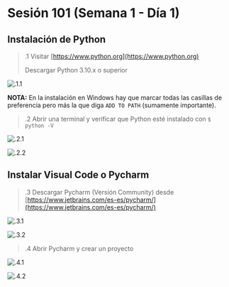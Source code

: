 # Sesión 101 (Semana 1 - Día 1)

## Instalación de Python

> .1 Visitar [https://www.python.org](https://www.python.org)
>
> Descargar Python 3.10.x o superior

![.1.1](<./screenshots/Captura de pantalla 2023-10-02 a la(s) 7.49.17 p.m..png>)

**NOTA:** En la instalación en Windows hay que marcar todas las casillas de preferencia pero más la que diga `ADD TO PATH` (sumamente importante).

> .2 Abrir una terminal y verificar que Python esté instalado con `$ python -V`

![.2.1](<./screenshots/Captura de pantalla 2023-10-02 a la(s) 7.51.30 p.m..png>)

![.2.2](<./screenshots/Captura de pantalla 2023-10-02 a la(s) 7.53.26 p.m..png>)

## Instalar Visual Code o Pycharm

> .3 Descargar Pycharm (Versión Community) desde [https://www.jetbrains.com/es-es/pycharm/](https://www.jetbrains.com/es-es/pycharm/)

![.3.1](<./screenshots/Captura de pantalla 2023-10-02 a la(s) 7.55.08 p.m..png>)

![.3.2](<./screenshots/Captura de pantalla 2023-10-02 a la(s) 7.56.40 p.m..png>)

> .4 Abrir Pycharm y crear un proyecto

![.4.1](<Captura de pantalla 2023-10-02 a la(s) 7.58.49 p.m..png>)

![.4.2](<Captura de pantalla 2023-10-02 a la(s) 7.59.51 p.m..png>)